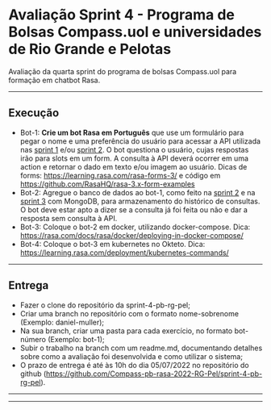 # Avaliação Sprint 4 - Programa de Bolsas Compass.uol e universidades de Rio Grande e Pelotas
Avaliação da quarta sprint do programa de bolsas Compass.uol para formação em chatbot Rasa.

---

## Execução

- Bot-1: **Crie um bot Rasa em Português** que use um formulário para pegar o nome e uma preferência do usuário para acessar a API utilizada nas [sprint 1](https://github.com/Compass-pb-rasa-2022-RG-Pel/sprint-1-pb-rg-pel) e/ou [sprint 2](https://github.com/Compass-pb-rasa-2022-RG-Pel/sprint-2-pb-rg-pel). O bot questiona o usuário, cujas respostas irão para slots em um form. A consulta à API deverá ocorrer em uma action e retornar o dado em texto e/ou imagem ao usuário. Dicas de forms: <https://learning.rasa.com/rasa-forms-3/> e código em <https://github.com/RasaHQ/rasa-3.x-form-examples>
- Bot-2: Agregue o banco de dados ao bot-1, como feito na [sprint 2](https://github.com/Compass-pb-rasa-2022-RG-Pel/sprint-2-pb-rg-pel) e na [sprint 3](https://github.com/Compass-pb-rasa-2022-RG-Pel/sprint-3-pb-rg-pel) com MongoDB, para armazenamento do histórico de consultas. O bot deve estar apto a dizer se a consulta já foi feita ou não e dar a resposta sem consulta à API.
- Bot-3: Coloque o bot-2 em docker, utilizando docker-compose. Dica: <https://rasa.com/docs/rasa/docker/deploying-in-docker-compose/>
- Bot-4: Coloque o bot-3 em kubernetes no Okteto. Dica: <https://learning.rasa.com/deployment/kubernetes-commands/>

---

## Entrega

- Fazer o clone do repositório da sprint-4-pb-rg-pel;
- Criar uma branch no repositório com o formato nome-sobrenome (Exemplo: daniel-muller);
- Na sua branch, criar uma pasta para cada exercício, no formato bot-número (Exemplo: bot-1);
- Subir o trabalho na branch com um readme.md, documentando detalhes sobre como a avaliação foi desenvolvida e como utilizar o sistema;
- O prazo de entrega é até às 10h do dia 05/07/2022 no repositório do github (<https://github.com/Compass-pb-rasa-2022-RG-Pel/sprint-4-pb-rg-pel>).

---
---


